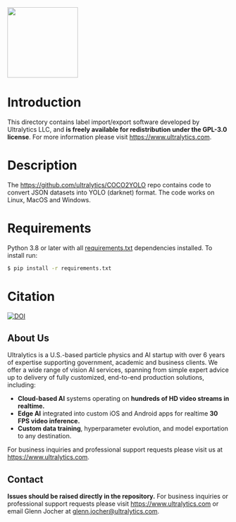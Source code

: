 <img src="https://storage.googleapis.com/ultralytics/logo/logoname1000.png" width="160">

# Introduction

This directory contains label import/export software developed by Ultralytics LLC, and **is freely available for redistribution under the GPL-3.0 license**. For more information please visit https://www.ultralytics.com.

# Description

The https://github.com/ultralytics/COCO2YOLO repo contains code to convert JSON datasets into YOLO (darknet) format. The code works on Linux, MacOS and Windows.

# Requirements

Python 3.8 or later with all [requirements.txt](https://github.com/ultralytics/JSON2YOLO/blob/master/requirements.txt) dependencies installed. To install run:
```bash
$ pip install -r requirements.txt
```

# Citation

[![DOI](https://zenodo.org/badge/186122711.svg)](https://zenodo.org/badge/latestdoi/186122711)

## About Us

Ultralytics is a U.S.-based particle physics and AI startup with over 6 years of expertise supporting government, academic and business clients. We offer a wide range of vision AI services, spanning from simple expert advice up to delivery of fully customized, end-to-end production solutions, including:
- **Cloud-based AI** systems operating on **hundreds of HD video streams in realtime.**
- **Edge AI** integrated into custom iOS and Android apps for realtime **30 FPS video inference.**
- **Custom data training**, hyperparameter evolution, and model exportation to any destination.

For business inquiries and professional support requests please visit us at https://www.ultralytics.com. 


## Contact

**Issues should be raised directly in the repository.** For business inquiries or professional support requests please visit https://www.ultralytics.com or email Glenn Jocher at glenn.jocher@ultralytics.com. 
